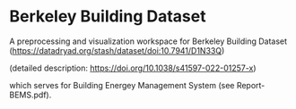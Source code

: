 # Berkeley Building Dataset

A preprocessing and visualization workspace for Berkeley Building Dataset (https://datadryad.org/stash/dataset/doi:10.7941/D1N33Q) 

(detailed description: https://doi.org/10.1038/s41597-022-01257-x)

which serves for Building Energey Management System (see Report-BEMS.pdf).
